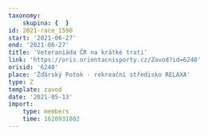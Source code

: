 ```yaml
---
taxonomy:
    skupina: {  }
id: 2021-race_1590
start: '2021-06-27'
end: '2021-06-27'
title: 'Veteraniáda ČR na krátké trati'
link: 'https://oris.orientacnisporty.cz/Zavod?id=6240'
orisid: '6240'
place: 'Žďárský Potok - rekreační středisko RELAXA'
type: Z
template: zavod
date: '2021-05-13'
import:
    type: members
    time: 1620931802
---
```


